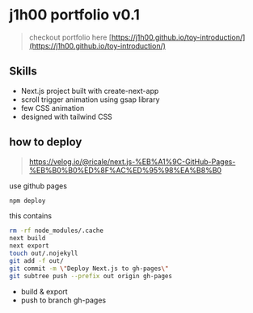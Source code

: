 # j1h00 portfolio v0.1

> checkout portfolio here
> [https://j1h00.github.io/toy-introduction/](https://j1h00.github.io/toy-introduction/)

## Skills
- Next.js project built with create-next-app 
- scroll trigger animation using gsap library 
- few CSS animation 
- designed with tailwind CSS 

## how to deploy 

>https://velog.io/@ricale/next.js-%EB%A1%9C-GitHub-Pages-%EB%B0%B0%ED%8F%AC%ED%95%98%EA%B8%B0

use github pages 

```bash
npm deploy
```

this contains

```bash
rm -rf node_modules/.cache 
next build 
next export 
touch out/.nojekyll 
git add -f out/ 
git commit -m \"Deploy Next.js to gh-pages\" 
git subtree push --prefix out origin gh-pages
```

- build & export 
- push to branch gh-pages 

